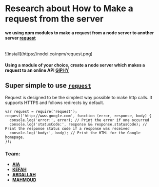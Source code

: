 # Research about **How to** Make a request from the server

#### we using npm modules to make a request from a node server to another server [request](https://www.npmjs.com/package/request)<br>
<br>
![install](https://nodei.co/npm/request.png)<br>

#### Using a module of your choice, create a node server which makes a request to an online API [GIPHY](https://developers.giphy.com/docs/)



## Super simple to use [`request`](https://www.npmjs.com/package/request)
Request is designed to be the simplest way possible to make http calls. It supports HTTPS and follows redirects by default.

```
var request = require('request');
request('http://www.google.com', function (error, response, body) {
  console.log('error:', error); // Print the error if one occurred
  console.log('statusCode:', response && response.statusCode); // Print the response status code if a response was received
  console.log('body:', body); // Print the HTML for the Google homepage.
});
```
### Team:

* [**AIA**](https://github.com/EngAyoosh)
* [**KEFAH**](https://github.com/kefelhelou)
* [**ABDALLAH**](https://github.com/abdhalees)
* [**MAHMOUD**](https://github.com/mrm7moud)
